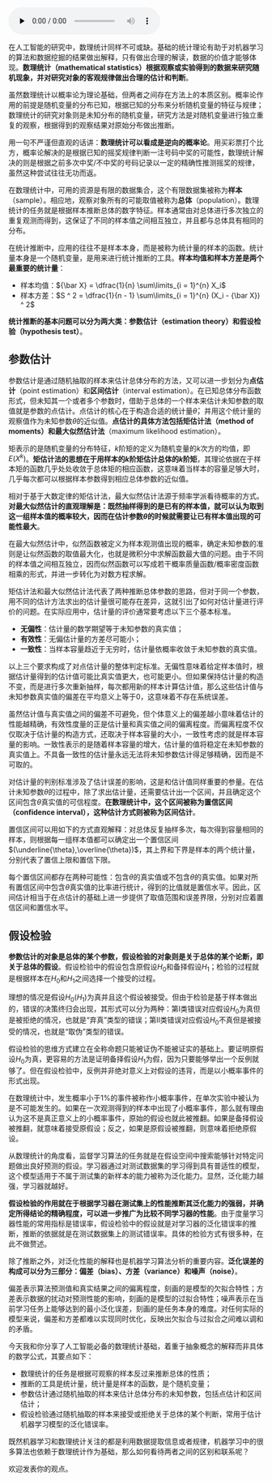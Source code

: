 <audio id="audio" title="03 数学基础 | 窥一斑而知全豹：数理统计" controls="" preload="none"><source id="mp3" src="https://static001.geekbang.org/resource/audio/45/00/45d293a115dcfdd4272fa101aab42300.mp3"></audio>

在人工智能的研究中，数理统计同样不可或缺。基础的统计理论有助于对机器学习的算法和数据挖掘的结果做出解释，只有做出合理的解读，数据的价值才能够体现。**数理统计（mathematical statistics）根据观察或实验得到的数据来研究随机现象，并对研究对象的客观规律做出合理的估计和判断**。

虽然数理统计以概率论为理论基础，但两者之间存在方法上的本质区别。概率论作用的前提是随机变量的分布已知，根据已知的分布来分析随机变量的特征与规律；数理统计的研究对象则是未知分布的随机变量，研究方法是对随机变量进行独立重复的观察，根据得到的观察结果对原始分布做出推断。

用一句不严谨但直观的话讲：**数理统计可以看成是逆向的概率论**。用买彩票打个比方，概率论解决的是根据已知的摇奖规律判断一注号码中奖的可能性，数理统计解决的则是根据之前多次中奖/不中奖的号码记录以一定的精确性推测摇奖的规律，虽然这种尝试往往无功而返。

在数理统计中，可用的资源是有限的数据集合，这个有限数据集被称为**样本**（sample）。相应地，观察对象所有的可能取值被称为**总体**（population）。数理统计的任务就是根据样本推断总体的数字特征。样本通常由对总体进行多次独立的重复观测而得到，这保证了不同的样本值之间相互独立，并且都与总体具有相同的分布。

在统计推断中，应用的往往不是样本本身，而是被称为统计量的样本的函数。统计量本身是一个随机变量，是用来进行统计推断的工具。**样本均值和样本方差是两个最重要的统计量**：

- 样本均值：${\bar X} = \dfrac{1}{n} \sum\limits_{i = 1}^{n} X_i$
- 样本方差：$S ^ 2 = \dfrac{1}{n - 1} \sum\limits_{i = 1}^{n} (X_i - {\bar X}) ^ 2$

**统计推断的基本问题可以分为两大类：参数估计（estimation theory）和假设检验（hypothesis test）**。

## 参数估计

参数估计是通过随机抽取的样本来估计总体分布的方法，又可以进一步划分为**点估计**（point estimation）和**区间估计**（interval estimation）。在已知总体分布函数形式，但未知其一个或者多个参数时，借助于总体的一个样本来估计未知参数的取值就是参数的点估计。点估计的核心在于构造合适的统计量$\hat \theta$，并用这个统计量的观察值作为未知参数$\theta$的近似值。**点估计的具体方法包括矩估计法（method of moments）和最大似然估计法**（maximum likelihood estimation）。

矩表示的是随机变量的分布特征，$k$阶矩的定义为随机变量的$k$次方的均值，即$E(X^k)$。**矩估计法的思想在于用样本的$k$阶矩估计总体的$k$阶矩**，其理论依据在于样本矩的函数几乎处处收敛于总体矩的相应函数，这意味着当样本的容量足够大时，几乎每次都可以根据样本参数得到相应总体参数的近似值。

相对于基于大数定律的矩估计法，最大似然估计法源于频率学派看待概率的方式。**对最大似然估计的直观理解是：既然抽样得到的是已有的样本值，就可以认为取到这一组样本值的概率较大，因而在估计参数$\theta$的时候就需要让已有样本值出现的可能性最大**。

在最大似然估计中，似然函数被定义为样本观测值出现的概率，确定未知参数的准则是让似然函数的取值最大化，也就是微积分中求解函数最大值的问题。由于不同的样本值之间相互独立，因而似然函数可以写成若干概率质量函数/概率密度函数相乘的形式，并进一步转化为对数方程求解。

矩估计法和最大似然估计法代表了两种推断总体参数的思路，但对于同一个参数，用不同的估计方法求出的估计量很可能存在差异，这就引出了如何对估计量进行评价的问题。在实际应用中，估计量的评价通常要考虑以下三个基本标准。

- **无偏性**：估计量的数学期望等于未知参数的真实值；
- **有效性**：无偏估计量的方差尽可能小；
- **一致性**：当样本容量趋近于无穷时，估计量依概率收敛于未知参数的真实值。

以上三个要求构成了对点估计量的整体判定标准。无偏性意味着给定样本值时，根据估计量得到的估计值可能比真实值更大，也可能更小。但如果保持估计量的构造不变，而是进行多次重新抽样，每次都用新的样本计算估计值，那么这些估计值与未知参数真实值的偏差在平均意义上等于0，这意味着不存在系统误差。

虽然估计值与真实值之间的偏差不可避免，但个体意义上的偏差越小意味着估计的性能越精确，有效性度量的正是估计量和真实值之间的偏离程度。而偏离程度不仅仅取决于估计量的构造方式，还取决于样本容量的大小，一致性考虑的就是样本容量的影响。一致性表示的是随着样本容量的增大，估计量的值将稳定在未知参数的真实值上。不具备一致性的估计量永远无法将未知参数估计得足够精确，因而是不可取的。

对估计量的判别标准涉及了估计误差的影响，这是和估计值同样重要的参量。在估计未知参数$\theta$的过程中，除了求出估计量，还需要估计出一个区间，并且确定这个区间包含$\theta$真实值的可信程度。**在数理统计中，这个区间被称为置信区间（confidence interval），这种估计方式则被称为区间估计**。

置信区间可以用如下的方式直观解释：对总体反复抽样多次，每次得到容量相同的样本，则根据每一组样本值都可以确定出一个置信区间$(\underline{\theta},\overline{\theta})$，其上界和下界是样本的两个统计量，分别代表了置信上限和置信下限。

每个置信区间都存在两种可能性：包含$\theta$的真实值或不包含$\theta$的真实值。如果对所有置信区间中包含$\theta$真实值的比率进行统计，得到的比值就是置信水平。因此，区间估计相当于在点估计的基础上进一步提供了取值范围和误差界限，分别对应着置信区间和置信水平。

## 假设检验

**参数估计的对象是总体的某个参数，假设检验的对象则是关于总体的某个论断，即关于总体的假设**。假设检验中的假设包含原假设$H_0$和备择假设$H_1$；检验的过程就是根据样本在$H_0$和$H_1$之间选择一个接受的过程。

理想的情况是假设$H_0$($H_1$)为真并且这个假设被接受。但由于检验是基于样本做出的，错误的决策终归会出现，其形式可以分为两种：第I类错误对应假设$H_0$为真但是被拒绝的情况，也就是“弃真”类型的错误；第II类错误对应假设$H_0$不真但是被接受的情况，也就是“取伪”类型的错误。

假设检验的思维方式建立在全称命题只能被证伪不能被证实的基础上。要证明原假设$H_0$为真，更容易的方法是证明备择假设$H_1$为假，因为只要能够举出一个反例就够了。但在假设检验中，反例并非绝对意义上对假设的违背，而是以小概率事件的形式出现。

在数理统计中，发生概率小于1%的事件被称作小概率事件，在单次实验中被认为是不可能发生的。如果在一次观测得到的样本中出现了小概率事件，那么就有理由认为这不是真正意义上的小概率事件，原始的假设也就此被推翻。如果是备择假设被推翻，就意味着接受原假设；反之，如果是原假设被推翻，则意味着拒绝原假设。

从数理统计的角度看，监督学习算法的任务就是在假设空间中搜索能够针对特定问题做出良好预测的假设。学习器通过对测试数据集的学习得到具有普适性的模型，这个模型适用于不属于测试集的新样本的能力被称为泛化能力。显然，泛化能力越强，学习器就越好。

**假设检验的作用就在于根据学习器在测试集上的性能推断其泛化能力的强弱，并确定所得结论的精确程度，可以进一步推广为比较不同学习器的性能**。由于度量学习器性能的常用指标是错误率，假设检验中的假设就是对学习器的泛化错误率的推断，推断的依据就是在测试数据集上的测试错误率。具体的检验方式有很多种，在此不做赘述。

除了推断之外，对泛化性能的解释也是机器学习算法分析的重要内容。**泛化误差的构成可以分为三部分：偏差（bias）、方差（variance）和噪声（noise）**。

偏差表示算法预测值和真实结果之间的偏离程度，刻画的是模型的欠拟合特性；方差表示数据的扰动对预测性能的影响，刻画的是模型的过拟合特性；噪声表示在当前学习任务上能够达到的最小泛化误差，刻画的是任务本身的难度。对任何实际的模型来说，偏差和方差都难以实现同时优化，反映出欠拟合与过拟合之间难以调和的矛盾。

今天我和你分享了人工智能必备的数理统计基础，着重于抽象概念的解释而非具体的数学公式，其要点如下：

- 数理统计的任务是根据可观察的样本反过来推断总体的性质；
- 推断的工具是统计量，统计量是样本的函数，是个随机变量；
- 参数估计通过随机抽取的样本来估计总体分布的未知参数，包括点估计和区间估计；
- 假设检验通过随机抽取的样本来接受或拒绝关于总体的某个判断，常用于估计机器学习模型的泛化错误率。

既然机器学习和数理统计关注的都是利用数据提取信息或者规律，机器学习中的很多算法也依赖于数理统计作为基础，那么如何看待两者之间的区别和联系呢？

欢迎发表你的观点。

<img src="https://static001.geekbang.org/resource/image/55/6d/553fd5c4498ba56b75a15fc99770dc6d.jpg" alt="" />
